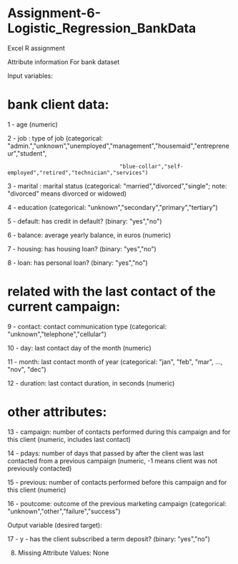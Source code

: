 # Assignment-6-Logistic_Regression_BankData
Excel R assignment

Attribute information For bank dataset

  Input variables:
  
   # bank client data:
   
   1 - age (numeric)
   
   2 - job : type of job (categorical: "admin.","unknown","unemployed","management","housemaid","entrepreneur","student",
   
                                       "blue-collar","self-employed","retired","technician","services") 
  
   3 - marital : marital status (categorical: "married","divorced","single"; note: "divorced" means divorced or widowed)
   
   4 - education (categorical: "unknown","secondary","primary","tertiary")
   
   5 - default: has credit in default? (binary: "yes","no")
   
   6 - balance: average yearly balance, in euros (numeric) 
   
   7 - housing: has housing loan? (binary: "yes","no")
   
   8 - loan: has personal loan? (binary: "yes","no")
   
   # related with the last contact of the current campaign:
   
   9 - contact: contact communication type (categorical: "unknown","telephone","cellular") 
  
  10 - day: last contact day of the month (numeric)
  
  11 - month: last contact month of year (categorical: "jan", "feb", "mar", ..., "nov", "dec")
  
  12 - duration: last contact duration, in seconds (numeric)
  
   # other attributes:
  
  13 - campaign: number of contacts performed during this campaign and for this client (numeric, includes last contact)
  
  14 - pdays: number of days that passed by after the client was last contacted from a previous campaign (numeric, -1 means client was 
  not previously contacted)
  
  15 - previous: number of contacts performed before this campaign and for this client (numeric)
  
  16 - poutcome: outcome of the previous marketing campaign (categorical: "unknown","other","failure","success")

  Output variable (desired target):
  
  17 - y - has the client subscribed a term deposit? (binary: "yes","no")

8. Missing Attribute Values: None
